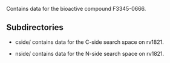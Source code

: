 Contains data for the bioactive compound F3345-0666.

## Subdirectories

- cside/ contains data for the C-side search space on rv1821.

- nside/ contains data for the N-side search space on rv1821.

